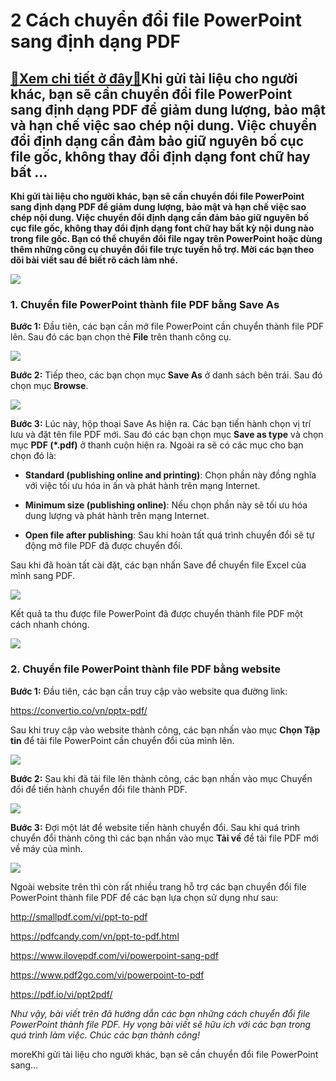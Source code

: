 2 Cách chuyển đổi file PowerPoint sang định dạng PDF
====================================================

[:gift:Xem chi tiết ở đây:gift:](https://hddtvn.com/2-cach-chuyen-doi-file-powerpoint-sang-dinh-dang-pdf/)Khi gửi tài liệu cho người khác, bạn sẽ cần chuyển đổi file PowerPoint sang định dạng PDF để giảm dung lượng, bảo mật và hạn chế việc sao chép nội dung. Việc chuyển đổi định dạng cần đảm bảo giữ nguyên bố cục file gốc, không thay đổi định dạng font chữ hay bất …
----------------------------------------------------------------------------------------------------------------------------------------------------------------------------------------------------------------------------------------------------------------------

**Khi gửi tài liệu cho người khác, bạn sẽ cần chuyển đổi file PowerPoint sang định dạng PDF để giảm dung lượng, bảo mật và hạn chế việc sao chép nội dung. Việc chuyển đổi định dạng cần đảm bảo giữ nguyên bố cục file gốc, không thay đổi định dạng font chữ hay bất kỳ nội dung nào trong file gốc. Bạn có thể chuyển đổi file ngay trên PowerPoint hoặc dùng thêm những công cụ chuyển đổi file trực tuyến hỗ trợ. Mời các bạn theo dõi bài viết sau để biết rõ cách làm nhé.**


![](https://hddtvn.com/wp-content/uploads/2021/01/ppt-pdf.jpg)


### 1. Chuyển file PowerPoint thành file PDF bằng Save As


**Bước 1:** Đầu tiên, các bạn cần mở file PowerPoint cần chuyển thành file PDF lên. Sau đó các bạn chọn thẻ **File** trên thanh công cụ.


![](https://hddtvn.com/wp-content/uploads/2021/01/Dkf3oZB.png)


**Bước 2:** Tiếp theo, các bạn chọn mục **Save As** ở danh sách bên trái. Sau đó chọn mục **Browse**.


![](https://hddtvn.com/wp-content/uploads/2021/01/lnzPNcB.png)


**Bước 3:** Lúc này, hộp thoại Save As hiện ra. Các bạn tiến hành chọn vị trí lưu và đặt tên file PDF mới. Sau đó các bạn chọn mục **Save as type** và chọn mục **PDF (*.pdf)** ở thanh cuộn hiện ra. Ngoài ra sẽ có các mục cho bạn chọn đó là:




* **Standard (publishing online and printing)**: Chọn phần này đồng nghĩa với việc tối ưu hóa in ấn và phát hành trên mạng Internet.

* **Minimum size (publishing online)**: Nếu chọn phần này sẽ tối ưu hóa dung lượng và phát hành trên mạng Internet.

* **Open file after publishing**: Sau khi hoàn tất quá trình chuyển đổi sẽ tự động mở file PDF đã được chuyển đổi.



Sau khi đã hoàn tất cài đặt, các bạn nhấn Save để chuyển file Excel của mình sang PDF.


![](https://hddtvn.com/wp-content/uploads/2021/01/jSMcbM1.png)


Kết quả ta thu được file PowerPoint đã được chuyển thành file PDF một cách nhanh chóng.


![](https://hddtvn.com/wp-content/uploads/2021/01/roLBFBS.png)


### 2. Chuyển file PowerPoint thành file PDF bằng website


**Bước 1:** Đầu tiên, các bạn cần truy cập vào website qua đường link:


<https://convertio.co/vn/pptx-pdf/>


Sau khi truy cập vào website thành công, các bạn nhấn vào mục **Chọn Tập tin** để tải file PowerPoint cần chuyển đổi của mình lên.


![](https://hddtvn.com/wp-content/uploads/2021/01/zC9ogOw.png)


**Bước 2:** Sau khi đã tải file lên thành công, các bạn nhấn vào mục Chuyển đổi để tiến hành chuyển đổi file thành PDF.


![](https://hddtvn.com/wp-content/uploads/2021/01/WydCd5J.png)


**Bước 3:** Đợi một lát để website tiến hành chuyển đổi. Sau khi quá trình chuyển đổi thành công thì các bạn nhấn vào mục **Tải về** để tải file PDF mới về máy của mình.


![](https://hddtvn.com/wp-content/uploads/2021/01/ewIAhns.png)


Ngoài website trên thì còn rất nhiều trang hỗ trợ các bạn chuyển đổi file PowerPoint thành file PDF để các bạn lựa chọn sử dụng như sau:


<http://smallpdf.com/vi/ppt-to-pdf>


<https://pdfcandy.com/vn/ppt-to-pdf.html>


<https://www.ilovepdf.com/vi/powerpoint-sang-pdf>


<https://www.pdf2go.com/vi/powerpoint-to-pdf>


<https://pdf.io/vi/ppt2pdf/>


*Như vậy, bài viết trên đã hướng dẫn các bạn những cách chuyển đổi file PowerPoint thành file PDF. Hy vọng bài viết sẽ hữu ích với các bạn trong quá trình làm việc. Chúc các bạn thành công!*


moreKhi gửi tài liệu cho người khác, bạn sẽ cần chuyển đổi file PowerPoint sang…

